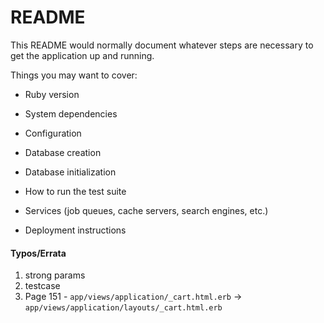# README

This README would normally document whatever steps are necessary to get the
application up and running.

Things you may want to cover:

* Ruby version

* System dependencies

* Configuration

* Database creation

* Database initialization

* How to run the test suite

* Services (job queues, cache servers, search engines, etc.)

* Deployment instructions

#### Typos/Errata
1. strong params
2. testcase
3. Page 151 - `app/views/application/_cart.html.erb` -> `app/views/application/layouts/_cart.html.erb`
